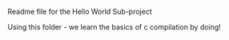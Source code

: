 
Readme file for the Hello World Sub-project

Using this folder - we learn the basics of c compilation by doing!
